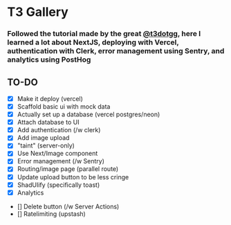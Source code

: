 # T3 Gallery
### Followed the tutorial made by the great [@t3dotgg](https://github.com/t3dotgg), here I learned a lot about NextJS, deploying with Vercel, authentication with Clerk, error management using Sentry, and analytics using PostHog
## TO-DO

- [x] Make it deploy (vercel)
- [x] Scaffold basic ui with mock data
- [x] Actually set up a database (vercel postgres/neon)
- [x] Attach database to UI
- [x] Add authentication (/w clerk)
- [x] Add image upload
- [x] "taint" (server-only)
- [x] Use Next/Image component
- [x] Error management (/w Sentry)
- [x] Routing/image page (parallel route)
- [x] Update upload button to be less cringe
- [x] ShadUIify (specifically toast)
- [x] Analytics
- [] Delete button (/w Server Actions)
- [] Ratelimiting (upstash)
